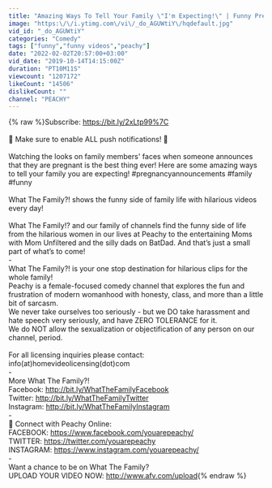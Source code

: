 ```yaml
---
title: "Amazing Ways To Tell Your Family \"I'm Expecting!\" | Funny Pregnancy Announcements"
image: "https:\/\/i.ytimg.com\/vi\/_do_AGUWtiY\/hqdefault.jpg"
vid_id: "_do_AGUWtiY"
categories: "Comedy"
tags: ["funny","funny videos","peachy"]
date: "2022-02-02T20:57:00+03:00"
vid_date: "2019-10-14T14:15:00Z"
duration: "PT10M11S"
viewcount: "1207172"
likeCount: "14506"
dislikeCount: ""
channel: "PEACHY"
---
```

{% raw %}Subscribe: <a rel="nofollow" target="blank" href="https://bit.ly/2xLtp99%7C">https://bit.ly/2xLtp99%7C</a> <br /><br />🔔 Make sure to enable ALL push notifications! 🔔<br /><br />Watching the looks on family members' faces when someone announces that they are pregnant is the best thing ever! Here are some amazing ways to tell your family you are expecting! #pregnancyannouncements #family #funny<br /><br />What The Family?! shows the funny side of family life with hilarious videos every day!<br /><br />What The Family!? and our family of channels find the funny side of life from the hilarious women in our lives at Peachy to the entertaining Moms with Mom Unfiltered and the silly dads on BatDad. And that’s just a small part of what’s to come!<br />-<br />What The Family?! is your one stop destination for hilarious clips for the whole family!<br />Peachy is a female-focused comedy channel that explores the fun and frustration of modern womanhood with honesty, class, and more than a little bit of sarcasm.<br />We never take ourselves too seriously - but we DO take harassment and hate speech very seriously, and have ZERO TOLERANCE for it.<br />We do NOT allow the sexualization or objectification of any person on our channel, period.<br /><br />For all licensing inquiries please contact: info(at)homevideolicensing(dot)com<br />-<br />More What The Family?!<br />Facebook: <a rel="nofollow" target="blank" href="http://bit.ly/WhatTheFamilyFacebook">http://bit.ly/WhatTheFamilyFacebook</a><br />Twitter: <a rel="nofollow" target="blank" href="http://bit.ly/WhatTheFamilyTwitter">http://bit.ly/WhatTheFamilyTwitter</a><br />Instagram: <a rel="nofollow" target="blank" href="http://bit.ly/WhatTheFamilyInstagram">http://bit.ly/WhatTheFamilyInstagram</a><br />-<br />🍑 Connect with Peachy Online:<br />FACEBOOK: <a rel="nofollow" target="blank" href="https://www.facebook.com/youarepeachy/">https://www.facebook.com/youarepeachy/</a><br />TWITTER: <a rel="nofollow" target="blank" href="https://twitter.com/youarepeachy">https://twitter.com/youarepeachy</a><br />INSTAGRAM: <a rel="nofollow" target="blank" href="https://www.instagram.com/youarepeachy/">https://www.instagram.com/youarepeachy/</a><br />-<br />Want a chance to be on What The Family?<br />UPLOAD YOUR VIDEO NOW: <a rel="nofollow" target="blank" href="http://www.afv.com/upload">http://www.afv.com/upload</a>{% endraw %}
